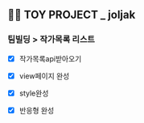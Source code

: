 ## 👩‍🎓 TOY PROJECT _ joljak
### 팀빌딩 > 작가목록 리스트

 - [x] 작가목록api받아오기
 - [x] view페이지 완성
 - [x] style완성
 - [x] 반응형 완성

